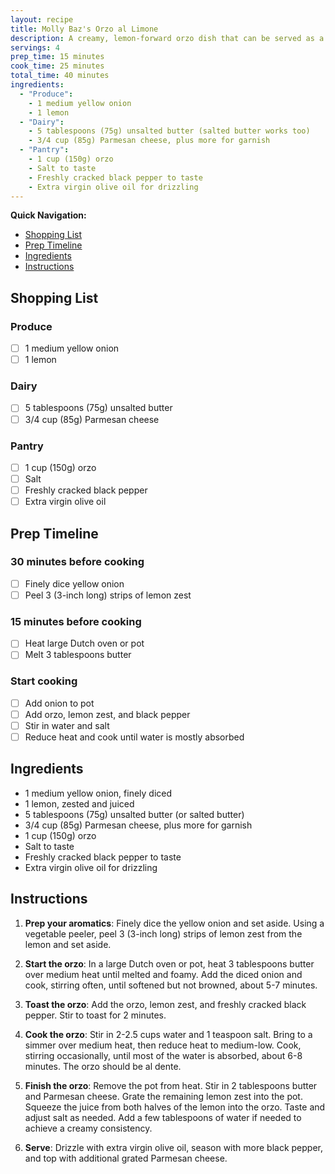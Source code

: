 ```yaml
---
layout: recipe
title: Molly Baz's Orzo al Limone
description: A creamy, lemon-forward orzo dish that can be served as a main meal or side
servings: 4
prep_time: 15 minutes
cook_time: 25 minutes
total_time: 40 minutes
ingredients:
  - "Produce":
    - 1 medium yellow onion
    - 1 lemon
  - "Dairy":
    - 5 tablespoons (75g) unsalted butter (salted butter works too)
    - 3/4 cup (85g) Parmesan cheese, plus more for garnish
  - "Pantry":
    - 1 cup (150g) orzo
    - Salt to taste
    - Freshly cracked black pepper to taste
    - Extra virgin olive oil for drizzling
---
```


**Quick Navigation:**
- [Shopping List](#shopping-list)
- [Prep Timeline](#prep-timeline) 
- [Ingredients](#ingredients)
- [Instructions](#instructions)

## Shopping List

### Produce
- [ ] 1 medium yellow onion
- [ ] 1 lemon

### Dairy
- [ ] 5 tablespoons (75g) unsalted butter
- [ ] 3/4 cup (85g) Parmesan cheese

### Pantry
- [ ] 1 cup (150g) orzo
- [ ] Salt
- [ ] Freshly cracked black pepper
- [ ] Extra virgin olive oil

## Prep Timeline

### 30 minutes before cooking
- [ ] Finely dice yellow onion
- [ ] Peel 3 (3-inch long) strips of lemon zest

### 15 minutes before cooking
- [ ] Heat large Dutch oven or pot
- [ ] Melt 3 tablespoons butter

### Start cooking
- [ ] Add onion to pot
- [ ] Add orzo, lemon zest, and black pepper
- [ ] Stir in water and salt
- [ ] Reduce heat and cook until water is mostly absorbed

## Ingredients
- 1 medium yellow onion, finely diced
- 1 lemon, zested and juiced
- 5 tablespoons (75g) unsalted butter (or salted butter)
- 3/4 cup (85g) Parmesan cheese, plus more for garnish
- 1 cup (150g) orzo
- Salt to taste
- Freshly cracked black pepper to taste
- Extra virgin olive oil for drizzling

## Instructions

1. **Prep your aromatics**: Finely dice the yellow onion and set aside. Using a vegetable peeler, peel 3 (3-inch long) strips of lemon zest from the lemon and set aside.

2. **Start the orzo**: In a large Dutch oven or pot, heat 3 tablespoons butter over medium heat until melted and foamy. Add the diced onion and cook, stirring often, until softened but not browned, about 5-7 minutes.

3. **Toast the orzo**: Add the orzo, lemon zest, and freshly cracked black pepper. Stir to toast for 2 minutes.

4. **Cook the orzo**: Stir in 2-2.5 cups water and 1 teaspoon salt. Bring to a simmer over medium heat, then reduce heat to medium-low. Cook, stirring occasionally, until most of the water is absorbed, about 6-8 minutes. The orzo should be al dente.

5. **Finish the orzo**: Remove the pot from heat. Stir in 2 tablespoons butter and Parmesan cheese. Grate the remaining lemon zest into the pot. Squeeze the juice from both halves of the lemon into the orzo. Taste and adjust salt as needed. Add a few tablespoons of water if needed to achieve a creamy consistency.

6. **Serve**: Drizzle with extra virgin olive oil, season with more black pepper, and top with additional grated Parmesan cheese.
